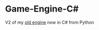# Game-Engine-C#

V2 of my <a href=https://github.com/willmexe/Game-Engine>old engine</a> now in C# from Python
 
